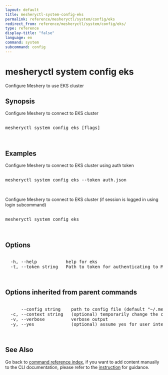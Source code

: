 ```yaml
---
layout: default
title: mesheryctl-system-config-eks
permalink: reference/mesheryctl/system/config/eks
redirect_from: reference/mesheryctl/system/config/eks/
type: reference
display-title: "false"
language: en
command: system
subcommand: config
---
```


# mesheryctl system config eks

Configure Meshery to use EKS cluster

## Synopsis

Configure Meshery to connect to EKS cluster
<pre class='codeblock-pre'>
<div class='codeblock'>
mesheryctl system config eks [flags]

</div>
</pre> 

## Examples

Configure Meshery to connect to EKS cluster using auth token
<pre class='codeblock-pre'>
<div class='codeblock'>
mesheryctl system config eks --token auth.json

</div>
</pre> 

Configure Meshery to connect to EKS cluster (if session is logged in using login subcommand)
<pre class='codeblock-pre'>
<div class='codeblock'>
mesheryctl system config eks

</div>
</pre> 

## Options

<pre class='codeblock-pre'>
<div class='codeblock'>
  -h, --help           help for eks
  -t, --token string   Path to token for authenticating to Meshery API

</div>
</pre>

## Options inherited from parent commands

<pre class='codeblock-pre'>
<div class='codeblock'>
      --config string    path to config file (default "~/.meshery/config.yaml")
  -c, --context string   (optional) temporarily change the current context.
  -v, --verbose          verbose output
  -y, --yes              (optional) assume yes for user interactive prompts.

</div>
</pre>

## See Also

Go back to [command reference index](/reference/mesheryctl/), if you want to add content manually to the CLI documentation, please refer to the [instruction](/project/contributing/contributing-cli#preserving-manually-added-documentation) for guidance.
